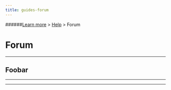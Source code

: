 ```yaml
---
title: guides-forum
---
```

######[Learn more](../docs/learn-more.html) > [Help](../docs/help.html) > Forum
# Forum

---

## Foobar


---


---